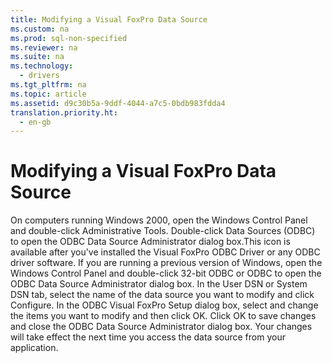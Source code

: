 ```yaml
---
title: Modifying a Visual FoxPro Data Source
ms.custom: na
ms.prod: sql-non-specified
ms.reviewer: na
ms.suite: na
ms.technology: 
  - drivers
ms.tgt_pltfrm: na
ms.topic: article
ms.assetid: d9c30b5a-9ddf-4044-a7c5-0bdb983fdda4
translation.priority.ht: 
  - en-gb
---
```

# Modifying a Visual FoxPro Data Source
<?xml version="1.0" encoding="utf-8"?>
<developerConceptualDocument xmlns="http://ddue.schemas.microsoft.com/authoring/2003/5" xmlns:xlink="http://www.w3.org/1999/xlink" xmlns:xsi="http://www.w3.org/2001/XMLSchema-instance" xsi:schemaLocation="http://ddue.schemas.microsoft.com/authoring/2003/5 http://dduestorage.blob.core.windows.net/ddueschema/developer.xsd">
  <introduction>
    <procedure>
      <title>To modify a Visual FoxPro data source</title>
      <steps class="ordered">
        <step>
          <content>
            <para>On computers running Windows 2000, open the Windows Control Panel and double-click Administrative Tools.</para>
          </content>
        </step>
        <step>
          <content>
            <para>Double-click Data Sources (ODBC) to open the ODBC Data Source Administrator dialog box.This icon is available after you've installed the Visual FoxPro ODBC Driver or any ODBC driver software. </para>
            <alert class="note">
              <para>If you are running a previous version of Windows, open the Windows Control Panel and double-click 32-bit ODBC or ODBC to open the ODBC Data Source Administrator dialog box.</para>
            </alert>
          </content>
        </step>
        <step>
          <content>
            <para>In the User DSN or System DSN tab, select the name of the data source you want to modify and click Configure.</para>
          </content>
        </step>
        <step>
          <content>
            <para>In the <legacyLink xlink:href="de020197-7f53-4643-9cbf-b7887ba88de9">ODBC Visual FoxPro Setup dialog box</legacyLink>, select and change the items you want to modify and then click OK.</para>
          </content>
        </step>
        <step>
          <content>
            <para>Click OK to save changes and close the ODBC Data Source Administrator dialog box.</para>
          </content>
        </step>
      </steps>
      <conclusion>
        <content>
          <para>Your changes will take effect the next time you access the data source from your application.</para>
        </content>
      </conclusion>
    </procedure>
  </introduction>
  <relatedTopics />
</developerConceptualDocument>
